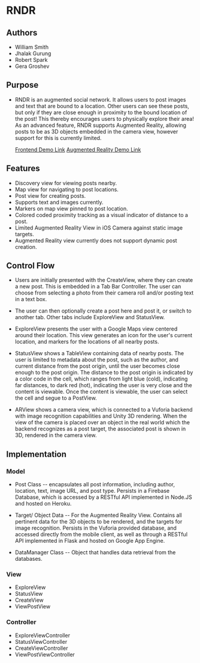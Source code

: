 # RNDR

## Authors
* William Smith
* Jhalak Gurung
* Robert Spark
* Gera Groshev

## Purpose
* RNDR is an augmented social network. It allows users to post images and text
	that are bound to a location. Other users can see these posts, but only if
	they are close enough in proximity to the bound location of the post! This
	thereby encourages users to physically explore their area! As an advanced
	feature, RNDR supports Augmented Reality, allowing posts to be as 3D objects
	embedded in the camera view, however support for this is currently limited.

	[Frontend Demo Link](https://youtu.be/R-x-eO138Xw)
	[Augmented Reality Demo Link](https://youtu.be/b8fywEQZPy4)

## Features
* Discovery view for viewing posts nearby.
* Map view for navigating to post locations.
* Post view for creating posts.
* Supports text and images currently.
* Markers on map view pinned to post location.
* Colored coded proximity tracking as a visual indicator of distance to a post.
* Limited Augmented Reality View in iOS Camera against static image targets.
* Augmented Reality view currently does not support dynamic post creation.

## Control Flow
* Users are initially presented with the CreateView, where they can create a new
	post. This is embedded in a Tab Bar Controller. The user can choose from
	selecting a photo from their camera roll and/or posting text in a text box.

* The user can then optionally create a post here and post it, or switch to
	another tab. Other tabs include ExploreView and StatusView.

* ExploreView presents the user with a Google Maps view centered around their
	location. This view generates an icon for the user's current location, and
	markers for the locations of all nearby posts.

* StatusView shows a TableView containing data of nearby posts. The user is
	limited to metadata about the post, such as the author, and current distance
	from the post origin, until the user becomes close enough to the post origin.
	The distance to the post origin is indicated by a color code in the cell,
	which ranges from light blue (cold), indicating far distances, to dark red
	(hot), indicating the user is very close and the content is viewable. Once the
	content is viewable, the user can select the cell and segue to a PostView.

* ARView shows a camera view, which is connected to a Vuforia backend with
	image recognition capabilities and Unity 3D rendering. When the view of the
	camera is placed over an object in the real world which the backend recognizes
	as a post target, the associated post is shown in 3D, rendered in the camera
	view.

## Implementation
### Model
* Post Class -- encapsulates all post information, including author, location,
	text, image URL, and post type. Persists in a Firebase Database, which is
	accessed by a RESTful API implemented in Node.JS and hosted on Heroku.

* Target/ Object Data -- For the Augmented Reality View. Contains all pertinent
	data for the 3D objects to be rendered, and the targets for image recognition.
	Persists in the Vuforia provided database, and accessed directly from the
	mobile client, as well as through a RESTful API implemented in Flask and
	hosted on Google App Engine.

* DataManager Class -- Object that handles data retrieval from the databases.

### View
* ExploreView
* StatusView
* CreateView
* ViewPostView

### Controller
* ExploreViewController
* StatusViewController
* CreateViewController
* ViewPostViewController
